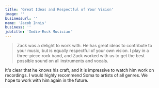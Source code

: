 ```yaml
---
title: 'Great Ideas and Respectful of Your Vision'
image: ''
businessurl: ''
name: 'Jacob Innis'
business: ''
jobtitle: 'Indie-Rock Musician'
---
```


> Zack was a delight to work with.  He has great ideas to contribute to your music, but is equally respectful of your own vision.  I play in a three-piece rock band, and Zack worked with us to get the best possible sound on all instruments and vocals.  

It's clear that he knows his craft, and it is impressive to watch him work on recordings.  I would highly recommend Soma to artists of all genres.  We hope to work with him again in the future.